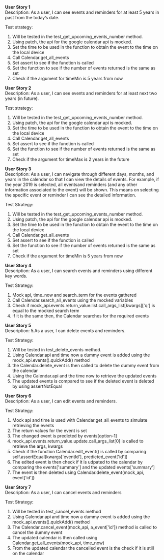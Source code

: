 __User Story 1__\
Description: As a user, I can see events and reminders for at least 5 years in past from the today’s date.

Test strategy:
1. Will be tested in the test_get_upcoming_events_number method.
2. Using patch, the api for the google calendar api is mocked.
3. Set the time to be used in the function to obtain the event to the time on the local device
4. Call Calendar.get_all_events
5. Set assert to see if the function is called
6. Set the function to see if the number of events returned is the same as set
7. Check if the argument for timeMin is 5 years from now

__User Story 2__\
Description: As a user, I can see events and reminders for at least next two years (in future).

Test strategy:
1. Will be tested in the test_get_upcoming_events_number method.
2. Using patch, the api for the google calendar api is mocked.
3. Set the time to be used in the function to obtain the event to the time on the local device
4. Call Calendar.get_all_events
5. Set assert to see if the function is called
6. Set the function to see if the number of events returned is the same as set
7. Check if the argument for timeMax is 2 years in the future

__User Story 3__\
Description: As a user, I can navigate through different days, months, and years in the calendar so that I can view the details of events. For example, if the year 2019 is selected, all eventsand reminders (and any other information associated to the event) will be shown. This means on selecting the specific event or reminder I can see the detailed information.

Test Strategy:
1. Will be tested in the test_get_upcoming_events_number method.
2. Using patch, the api for the google calendar api is mocked.
3. Set the time to be used in the function to obtain the event to the time on the local device
4. Call Calendar.get_all_events
5. Set assert to see if the function is called
6. Set the function to see if the number of events returned is the same as set
7. Check if the argument for timeMin is 5 years from now

__User Story 4__\
Description: As a user, I can search events and reminders using different key words.

Test Strategy:
1. Mock api, time_now and search_term for the events gathered
2. Call Calendar.search_all_events using the mocked variables
3. Check if mock_api.events.return_value.list.call_args_list[kwargs]['q'] is equal to the mocked search term
4. If it is the same then, the Calendar searches for the required events

__User Story 5__\
Description: 5.As a user, I can delete events and reminders. 

Test Strategy:
1. Will be tested in test_delete_events method.
2. Using Calendar.api and time now a dummy event is added using the mock_api.events().quickAdd() method
3. the Calendar.delete_event is then called to delete the dummy event from the calendar
4. Using the Calendar.api and the time now to retrieve the updated events
5. The updated events is compared to see if the deleted event is deleted by using assertNotEqual

__User Story 6__\
Description: As a user, I can edit events and reminders.

Test Strategy: 
1. Mock api and time is used with Calendar.get_all_events to simulate retrieving the events
2. The return values for the event is set
3. The changed event is predicted by events[option-1]
4. mock_api.events.return_value.update.call_args_list[0] is called to retrieve the args, kwargs
5. Check if the function Calendar.edit_event() is called by comparing self.assertEqual(kwargs['eventId'], predicted_event['id'])
6. The edited event is then check if it is udpated to the calendar by comparing the events['summary'] and the updated events['summary']
7. The event is then deleted using Calendar.delete_event(mock_api, event['id'])

__User Story 7__\
Description: As a user, I can cancel events and reminders

Test Strategy:
1. Will be tested in test_cancel_events method
2. Using Calendar.api and time now a dummy event is added using the mock_api.events().quickAdd() method
3. The Calendar.cancel_event(mock_api, a_event['id']) method is called to cancel the dummy event
4. The updated calendar is then called using Calendar.get_all_events(mock_api, time_now)
5. From the updated calendar the cancelled event is the check if it is still on the calendar

